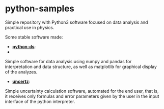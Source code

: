 # python-samples
Simple repository with Python3 software focused on data analysis and practical use in physics.

Some stable software made:

- [**python-ds**]():
- 
Simple software for data analysis using numpy and pandas for interpretation and data structure, as well as matplotlib for graphical display of the analyzes.

- [**uncertz**]():

Simple uncertainty calculation software, automated for the end user, that is, it receives only formulas and error parameters given by the user in the input interface of the python interpreter.
